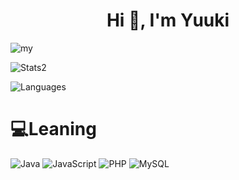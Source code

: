 <h1 align="center">Hi 👋, I'm Yuuki</h1>
<p> <img src="https://komarev.com/ghpvc/?username=MeYuuki3&label=Profile%20views&color=0e75b6&style=flat" alt="my" /> </p>

<p> <img alt="Stats2" src="https://github-readme-streak-stats.herokuapp.com/?user=MeYuuki3&theme=dracula" /> </p>
<p> <img alt="Languages" src="https://my-readme-five.vercel.app/api/top-langs/?username=MeYuuki3&layout=compact&langs_count=10&show_icons=true&theme=dracula" /> </p>

# 💻Leaning
![Java](https://img.shields.io/badge/java-%23ED8B00.svg?style=for-the-badge&logo=java&logoColor=white) ![JavaScript](https://img.shields.io/badge/javascript-%23323330.svg?style=for-the-badge&logo=javascript&logoColor=%23F7DF1E) ![PHP](https://img.shields.io/badge/php-%23777BB4.svg?style=for-the-badge&logo=php&logoColor=white) ![MySQL](https://img.shields.io/badge/mysql-%2300f.svg?style=for-the-badge&logo=mysql&logoColor=white)




